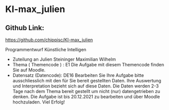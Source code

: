 # KI-max\_julien

## Github Link:
https://github.com/chippisc/KI-max_julien

Programmentwurf Künstliche Intelligen

- Zuteilung an  Julien Steininger Maximilian Wilhelm
- Thema ( Themencode ) :  E1  Die Aufgabe mit diesem Themencode finden Sie auf Moodle.
- Datensatz (Datencode):  DE16  Bearbeiten Sie Ihre Aufgabe bitte ausschliesslich mit den für Sie bereit gestellten Daten. Ihre Auswertung und Interpretation bezieht sich auf diese Daten. Die Daten werden 2-3 Tage nach dem Thema bereit gestellt um nicht (nur) datengetrieben zu denken. Die Aufgabe ist bis 20.12.2021 zu bearbeiten und über Moodle hochzuladen. Viel Erfolg!
